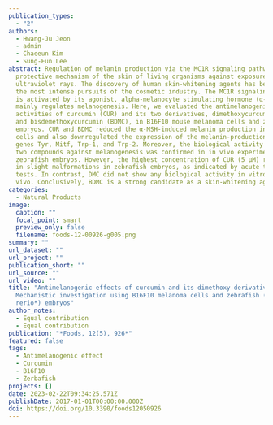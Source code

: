 ```yaml
---
publication_types:
  - "2"
authors:
  - Hwang-Ju Jeon
  - admin
  - Chaeeun Kim
  - Sung-Eun Lee
abstract: Regulation of melanin production via the MC1R signaling pathway is a
  protective mechanism of the skin of living organisms against exposure to
  ultraviolet rays. The discovery of human skin-whitening agents has been one of
  the most intense pursuits of the cosmetic industry. The MC1R signaling pathway
  is activated by its agonist, alpha-melanocyte stimulating hormone (α-MSH), and
  mainly regulates melanogenesis. Here, we evaluated the antimelanogenic
  activities of curcumin (CUR) and its two derivatives, dimethoxycurcumin (DMC)
  and bisdemethoxycurcumin (BDMC), in B16F10 mouse melanoma cells and zebrafish
  embryos. CUR and BDMC reduced the α-MSH-induced melanin production in B16F10
  cells and also downregulated the expression of the melanin-production-related
  genes Tyr, Mitf, Trp-1, and Trp-2. Moreover, the biological activity of these
  two compounds against melanogenesis was confirmed in in vivo experiments using
  zebrafish embryos. However, the highest concentration of CUR (5 µM) resulted
  in slight malformations in zebrafish embryos, as indicated by acute toxicity
  tests. In contrast, DMC did not show any biological activity in vitro or in
  vivo. Conclusively, BDMC is a strong candidate as a skin-whitening agent.
categories:
  - Natural Products
image:
  caption: ""
  focal_point: smart
  preview_only: false
  filename: foods-12-00926-g005.png
summary: ""
url_dataset: ""
url_project: ""
publication_short: ""
url_source: ""
url_video: ""
title: "Antimelanogenic effects of curcumin and its dimethoxy derivatives:
  Mechanistic investigation using B16F10 melanoma cells and zebrafish (*Danio
  rerio*) embryos"
author_notes:
  - Equal contribution
  - Equal contribution
publication: "*Foods, 12(5), 926*"
featured: false
tags:
  - Antimelanogenic effect
  - Curcumin
  - B16F10
  - Zerbafish
projects: []
date: 2023-02-22T09:34:25.571Z
publishDate: 2017-01-01T00:00:00.000Z
doi: https://doi.org/10.3390/foods12050926
---
```

